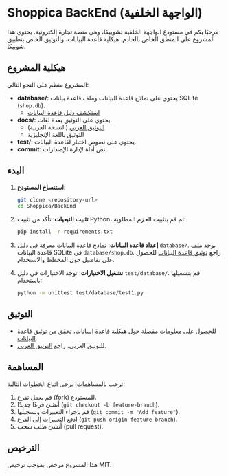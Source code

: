 # Shoppica BackEnd (الواجهة الخلفية)

مرحبًا بكم في مستودع الواجهة الخلفية لشوبيكا، وهي منصة تجارة إلكترونية. يحتوي هذا المشروع على المنطق الخاص بالخادم، هيكلية قاعدة البيانات، والتوثيق الخاص بتطبيق شوبيكا.

## هيكلية المشروع

المشروع منظم على النحو التالي:

- **database/**: يحتوي على نماذج قاعدة البيانات وملف قاعدة بيانات SQLite (`shop.db`).
  - [استكشف دليل قاعدة البيانات](./../../database/)
- **docs/**: يحتوي على التوثيق بعدة لغات.
  - [التوثيق العربي](./README.md) (النسخة العربية)
  - التوثيق باللغة الإنجليزية
- **test/**: يحتوي على نصوص اختبار لقاعدة البيانات.
- **commit**: نص أداة لإدارة الإصدارات.

## البدء

1. **استنساخ المستودع**:
   ```bash
   git clone <repository-url>
   cd Shoppica/BackEnd
   ```

2. **تثبيت التبعيات**:
   تأكد من تثبيت Python، ثم قم بتثبيت الحزم المطلوبة:
   ```bash
   pip install -r requirements.txt
   ```

3. **إعداد قاعدة البيانات**:
   نماذج قاعدة البيانات معرفة في دليل `database/`. يوجد ملف قاعدة البيانات SQLite في `database/shop.db`. راجع [توثيق قاعدة البيانات](./database.md) للحصول على تفاصيل حول المخطط والاستخدام.

4. **تشغيل الاختبارات**:
   توجد الاختبارات في دليل `test/database/`. قم بتشغيلها باستخدام:
   ```bash
   python -m unittest test/database/test1.py
   ```

## التوثيق

- للحصول على معلومات مفصلة حول هيكلية قاعدة البيانات، تحقق من [توثيق قاعدة البيانات]().
- للتوثيق العربي، راجع [التوثيق العربي](./README.md).

## المساهمة

نرحب بالمساهمات! يرجى اتباع الخطوات التالية:
1. قم بعمل تفرع (fork) للمستودع.
2. أنشئ فرعًا جديدًا (`git checkout -b feature-branch`).
3. قم بإجراء التغييرات وتسجيلها (`git commit -m "Add feature"`).
4. ادفع التغييرات إلى الفرع (`git push origin feature-branch`).
5. أنشئ طلب سحب (pull request).

## الترخيص

هذا المشروع مرخص بموجب ترخيص MIT.
